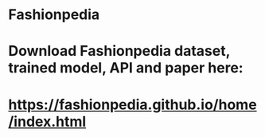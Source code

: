 # Fashionpedia
# Download Fashionpedia dataset, trained model, API and paper here:
# https://fashionpedia.github.io/home/index.html

